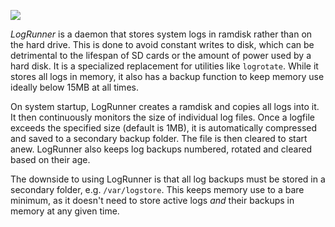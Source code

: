![](https://files.citizenweb.is/img/logrunner.gif)

*LogRunner* is a daemon that stores system logs in ramdisk rather than on the hard drive. This is done to avoid constant writes to disk, which can be detrimental to the lifespan of SD cards or the amount of power used by a hard disk. It is a specialized replacement for utilities like `logrotate`. While it stores all logs in memory, it also has a backup function to keep memory use ideally below 15MB at all times.

On system startup, LogRunner creates a ramdisk and copies all logs into it. It then continuously monitors the size of individual log files. Once a logfile exceeds the specified size (default is 1MB), it is automatically compressed and saved to a secondary backup folder. The file is then cleared to start anew. LogRunner also keeps log backups numbered, rotated and cleared based on their age.

The downside to using LogRunner is that all log backups must be stored in a secondary folder, e.g. `/var/logstore`. This keeps memory use to a bare minimum, as it doesn't need to store active logs _and_ their backups in memory at any given time.
